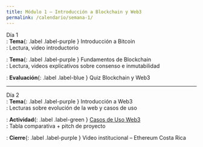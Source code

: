 ```yaml
---
title: Módulo 1 – Introducción a Blockchain y Web3
permalink: /calendario/semana-1/
---
```


Día 1  
: **Tema**{: .label .label-purple } Introducción a Bitcoin  
  : Lectura, video introductorio

: **Tema**{: .label .label-purple } Fundamentos de Blockchain  
  : Lectura, videos explicativos sobre consenso e inmutabilidad

: **Evaluación**{: .label .label-blue } Quiz Blockchain y Web3

---

Día 2  
: **Tema**{: .label .label-purple } Introducción a Web3  
  : Lecturas sobre evolución de la web y casos de uso

: **Actividad**{: .label .label-green } [Casos de Uso Web3](modulo1-actividad.md)  
  : Tabla comparativa + pitch de proyecto

: **Cierre**{: .label .label-purple } Video institucional – Ethereum Costa Rica

